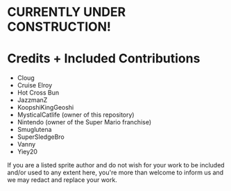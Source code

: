 # CURRENTLY UNDER CONSTRUCTION!

# Credits + Included Contributions
- Cloug
- Cruise Elroy
- Hot Cross Bun
- JazzmanZ
- KoopshiKingGeoshi
- MysticalCatlife (owner of this repository)
- Nintendo (owner of the Super Mario franchise)
- Smuglutena
- SuperSledgeBro
- Vanny
- Yiey20

If you are a listed sprite author and do not wish for your work to be included and/or used to any extent here, you're more than welcome to inform us and we may redact and replace your work.
